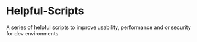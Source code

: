 # Helpful-Scripts
A series of helpful scripts to improve usability, performance and or security for dev environments
